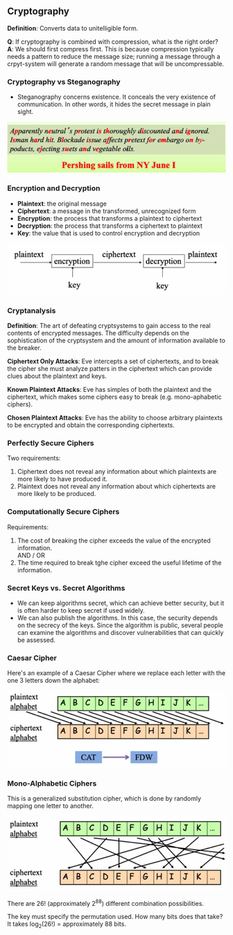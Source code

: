 ## Cryptography
**Definition**: Converts data to unitelligible form.

**Q**: If cryptography is combined with compression, what is the right order?\
**A**: We should first compress first. This is because compression typically needs a pattern to reduce the message size; running a message through a crpyt-system will generate a random message that will be uncompressable.

### Cryptography vs Steganography
- Steganography concerns existence. It conceals the very existence of communication. In other words, it hides the secret message in plain sight.

![](https://github.com/stinsan/CS-5173-Computer-Security/blob/master/Screenshots/001.PNG)

### Encryption and Decryption
- **Plaintext**: the original message
- **Ciphertext**: a message in the transformed, unrecognized form
- **Encryption**: the process that transforms a plaintext to ciphertext
- **Decryption**: the process that transforms a ciphertext to plaintext
- **Key**: the value that is used to control encryption and decryption

![](https://github.com/stinsan/CS-5173-Computer-Security/blob/master/Screenshots/002.PNG)

### Cryptanalysis
**Definition**: The art of defeating cryptsystems to gain access to the real contents of encrypted messages. The difficulty depends on the sophistication of the cryptsystem and the amount of information available to the breaker.

**Ciphertext Only Attacks**: Eve intercepts a set of ciphertexts, and to break the cipher she must analyze patters in the ciphertext which can provide clues about the plaintext and keys.

**Known Plaintext Attacks**: Eve has simples of both the plaintext and the ciphertext, which makes some ciphers easy to break (e.g. mono-aphabetic ciphers).

**Chosen Plaintext Attacks**: Eve has the ability to choose arbitrary plaintexts to be encrypted and obtain the corresponding ciphertexts.

### Perfectly Secure Ciphers
Two requirements:
1. Ciphertext does not reveal any information about which plaintexts are more likely to have produced it.
2. Plaintext does not reveal any information about which ciphertexts are more likely to be produced.

### Computationally Secure Ciphers
Requirements:
1. The cost of breaking the cipher exceeds the value of the encrypted information.\
AND / OR
2. The time required to break tghe cipher exceed the useful lifetime of the information.

### Secret Keys vs. Secret Algorithms
- We can keep algorithms secret, which can achieve better security, but it is often harder to keep secret if used widely.
- We can also publish the algorithms. In this case, the security depends on the secrecy of the keys. Since the algorithm is public, several people can examine the algorithms and discover vulnerabilities that can quickly be assessed.

### Caesar Cipher
Here's an example of a Caesar Cipher where we replace each letter with the one 3 letters down the alphabet:

![](https://github.com/stinsan/CS-5173-Computer-Security/blob/master/Screenshots/003.PNG)

### Mono-Alphabetic Ciphers
This is a generalized substitution cipher, which is done by randomly mapping one letter to another.

![](https://github.com/stinsan/CS-5173-Computer-Security/blob/master/Screenshots/004.PNG)

There are 26! (approximately 2<sup>88</sup>) different combination possibilities. 

The key must specify the permutation used. How many bits does that take?\
It takes log<sub>2</sub>(26!) = approximately 88 bits.
